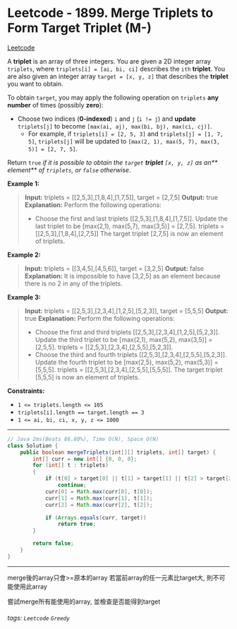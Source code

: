 # Leetcode - 1899. Merge Triplets to Form Target Triplet (M-)

[Leetcode](https://leetcode.com/problems/merge-triplets-to-form-target-triplet/)

A **triplet** is an array of three integers. You are given a 2D integer array `triplets`, where `triplets[i] = [ai, bi, ci]` describes the `ith` **triplet**. You are also given an integer array `target = [x, y, z]` that describes the **triplet** you want to obtain.

To obtain `target`, you may apply the following operation on `triplets` **any number** of times (possibly **zero**):

-   Choose two indices (**0-indexed**) `i` and `j` (`i != j`) and **update** `triplets[j]` to become `[max(ai, aj), max(bi, bj), max(ci, cj)]`.
    -   For example, if `triplets[i] = [2, 5, 3]` and `triplets[j] = [1, 7, 5]`, `triplets[j]` will be updated to `[max(2, 1), max(5, 7), max(3, 5)] = [2, 7, 5]`.

Return `true` _if it is possible to obtain the _`target`_ **triplet** _`[x, y, z]`_ as an** element** of _`triplets`_, or _`false`_ otherwise_.

**Example 1:**

> **Input:** triplets = [[2,5,3],[1,8,4],[1,7,5]], target = [2,7,5]
> **Output:** true
> **Explanation:** Perform the following operations:
> - Choose the first and last triplets [[2,5,3],[1,8,4],[1,7,5]]. Update the last triplet to be [max(2,1), max(5,7), max(3,5)] = [2,7,5]. triplets = [[2,5,3],[1,8,4],[2,7,5]]
> The target triplet [2,7,5] is now an element of triplets.

**Example 2:**

> **Input:** triplets = [[3,4,5],[4,5,6]], target = [3,2,5]
> **Output:** false
> **Explanation:** It is impossible to have [3,2,5] as an element because there is no 2 in any of the triplets.

**Example 3:**

> **Input:** triplets = [[2,5,3],[2,3,4],[1,2,5],[5,2,3]], target = [5,5,5]
> **Output:** true
> **Explanation:** Perform the following operations:
> - Choose the first and third triplets [[2,5,3],[2,3,4],[1,2,5],[5,2,3]]. Update the third triplet to be [max(2,1), max(5,2), max(3,5)] = [2,5,5]. triplets = [[2,5,3],[2,3,4],[2,5,5],[5,2,3]].
> - Choose the third and fourth triplets [[2,5,3],[2,3,4],[2,5,5],[5,2,3]]. Update the fourth triplet to be [max(2,5), max(5,2), max(5,3)] = [5,5,5]. triplets = [[2,5,3],[2,3,4],[2,5,5],[5,5,5]].
> The target triplet [5,5,5] is now an element of triplets.

**Constraints:**

-   `1 <= triplets.length <= 105`
-   `triplets[i].length == target.length == 3`
-   `1 <= ai, bi, ci, x, y, z <= 1000`

---
```java
// Java 2ms(Beats 86.80%), Time O(N), Space O(N)
class Solution {
    public boolean mergeTriplets(int[][] triplets, int[] target) {
        int[] curr = new int[] {0, 0, 0};
        for (int[] t : triplets)
        {
            if (t[0] > target[0] || t[1] > target[1] || t[2] > target[2])
                continue;
            curr[0] = Math.max(curr[0], t[0]);
            curr[1] = Math.max(curr[1], t[1]);
            curr[2] = Math.max(curr[2], t[2]);

            if (Arrays.equals(curr, target))
                return true;
        }

        return false;
    }
}
```
---

merge後的array只會>=原本的array
若當前array的任一元素比target大, 則不可能使用此array

嘗試merge所有能使用的array, 並檢查是否能得到target



###### tags: `Leetcode` `Greedy`